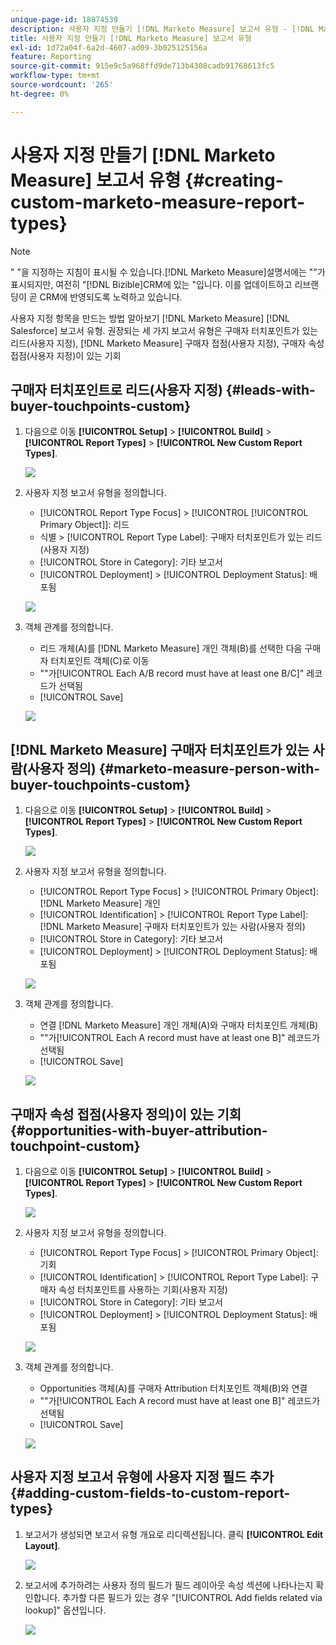 ```yaml
---
unique-page-id: 18874539
description: 사용자 지정 만들기 [!DNL Marketo Measure] 보고서 유형 - [!DNL Marketo Measure]
title: 사용자 지정 만들기 [!DNL Marketo Measure] 보고서 유형
exl-id: 1d72a04f-6a2d-4607-ad09-3b025125156a
feature: Reporting
source-git-commit: 915e9c5a968ffd9de713b4308cadb91768613fc5
workflow-type: tm+mt
source-wordcount: '265'
ht-degree: 0%

---
```


# 사용자 지정 만들기 [!DNL Marketo Measure] 보고서 유형 {#creating-custom-marketo-measure-report-types}

>[!NOTE]
>
>&quot; &quot;을 지정하는 지침이 표시될 수 있습니다.[!DNL Marketo Measure]설명서에는 &quot;&quot;가 표시되지만, 여전히 &quot;[!DNL Bizible]CRM에 있는 &quot;입니다. 이를 업데이트하고 리브랜딩이 곧 CRM에 반영되도록 노력하고 있습니다.

사용자 지정 항목을 만드는 방법 알아보기 [!DNL Marketo Measure] [!DNL Salesforce] 보고서 유형. 권장되는 세 가지 보고서 유형은 구매자 터치포인트가 있는 리드(사용자 지정), [!DNL Marketo Measure] 구매자 접점(사용자 지정), 구매자 속성 접점(사용자 지정)이 있는 기회

## 구매자 터치포인트로 리드(사용자 지정) {#leads-with-buyer-touchpoints-custom}

1. 다음으로 이동 **[!UICONTROL Setup]** > **[!UICONTROL Build]** > **[!UICONTROL Report Types]** > **[!UICONTROL New Custom Report Types]**.

   ![](assets/1.png)

1. 사용자 지정 보고서 유형을 정의합니다.

   * [!UICONTROL Report Type Focus] > [!UICONTROL [!UICONTROL Primary Object]]: 리드
   * 식별 > [!UICONTROL Report Type Label]: 구매자 터치포인트가 있는 리드(사용자 지정)
   * [!UICONTROL Store in Category]: 기타 보고서
   * [!UICONTROL Deployment] > [!UICONTROL Deployment Status]: 배포됨

   ![](assets/2.png)

1. 객체 관계를 정의합니다.

   * 리드 개체(A)를 [!DNL Marketo Measure] 개인 객체(B)를 선택한 다음 구매자 터치포인트 객체(C)로 이동
   * &quot;&quot;가[!UICONTROL Each A/B record must have at least one B/C]&quot; 레코드가 선택됨
   * [!UICONTROL Save]

   ![](assets/3.png)

## [!DNL Marketo Measure] 구매자 터치포인트가 있는 사람(사용자 정의) {#marketo-measure-person-with-buyer-touchpoints-custom}

1. 다음으로 이동 **[!UICONTROL Setup]** > **[!UICONTROL Build]** > **[!UICONTROL Report Types]** > **[!UICONTROL New Custom Report Types]**.

   ![](assets/4.png)

1. 사용자 지정 보고서 유형을 정의합니다.

   * [!UICONTROL Report Type Focus] > [!UICONTROL Primary Object]: [!DNL Marketo Measure] 개인
   * [!UICONTROL Identification] > [!UICONTROL Report Type Label]: [!DNL Marketo Measure] 구매자 터치포인트가 있는 사람(사용자 정의)
   * [!UICONTROL Store in Category]: 기타 보고서
   * [!UICONTROL Deployment] > [!UICONTROL Deployment Status]: 배포됨

   ![](assets/5.png)

1. 객체 관계를 정의합니다.

   * 연결 [!DNL Marketo Measure] 개인 개체(A)와 구매자 터치포인트 개체(B)
   * &quot;&quot;가[!UICONTROL Each A record must have at least one B]&quot; 레코드가 선택됨
   * [!UICONTROL Save]

   ![](assets/6.png)

## 구매자 속성 접점(사용자 정의)이 있는 기회 {#opportunities-with-buyer-attribution-touchpoint-custom}

1. 다음으로 이동 **[!UICONTROL Setup]** > **[!UICONTROL Build]** > **[!UICONTROL Report Types]** > **[!UICONTROL New Custom Report Types]**.

   ![](assets/7.png)

1. 사용자 지정 보고서 유형을 정의합니다.

   * [!UICONTROL Report Type Focus] > [!UICONTROL Primary Object]: 기회
   * [!UICONTROL Identification] > [!UICONTROL Report Type Label]: 구매자 속성 터치포인트를 사용하는 기회(사용자 지정)
   * [!UICONTROL Store in Category]: 기타 보고서
   * [!UICONTROL Deployment] > [!UICONTROL Deployment Status]: 배포됨

   ![](assets/8.png)

1. 객체 관계를 정의합니다.

   * Opportunities 객체(A)를 구매자 Attribution 터치포인트 객체(B)와 연결
   * &quot;&quot;가[!UICONTROL Each A record must have at least one B]&quot; 레코드가 선택됨
   * [!UICONTROL Save]

   ![](assets/9.png)

## 사용자 지정 보고서 유형에 사용자 지정 필드 추가 {#adding-custom-fields-to-custom-report-types}

1. 보고서가 생성되면 보고서 유형 개요로 리디렉션됩니다. 클릭 **[!UICONTROL Edit Layout]**.

   ![](assets/10.png)

1. 보고서에 추가하려는 사용자 정의 필드가 필드 레이아웃 속성 섹션에 나타나는지 확인합니다. 추가할 다른 필드가 있는 경우 &quot;[!UICONTROL Add fields related via lookup]&quot; 옵션입니다.

   ![](assets/11.png)
